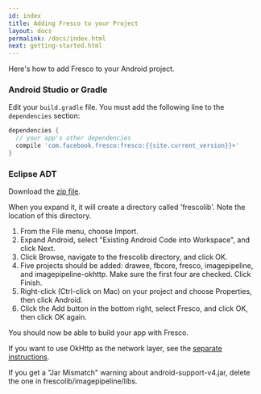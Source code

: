 ```yaml
---
id: index
title: Adding Fresco to your Project
layout: docs
permalink: /docs/index.html
next: getting-started.html
---
```


Here's how to add Fresco to your Android project.

### Android Studio or Gradle

Edit your `build.gradle` file. You must add the following line to the `dependencies` section:


```groovy
dependencies {
  // your app's other dependencies
  compile 'com.facebook.fresco:fresco:{{site.current_version}}+'
}
```

### Eclipse ADT

Download the [zip file](https://github.com/facebook/fresco/releases/download/v{{site.current_version}}/frescolib-v{{site.current_version}}.zip).

When you expand it, it will create a directory called 'frescolib'. Note the location of this directory.

1. From the File menu, choose Import.
2. Expand Android, select "Existing Android Code into Workspace", and click Next.
3. Click Browse, navigate to the frescolib directory, and click OK.
4. Five projects should be added: drawee, fbcore, fresco, imagepipeline, and imagepipeline-okhttp. Make sure the first four are checked. Click Finish.
5. Right-click (Ctrl-click on Mac) on your project and choose Properties, then click Android.
6. Click the Add button in the bottom right, select Fresco, and click OK, then click OK again.

You should now be able to build your app with Fresco.

If you want to use OkHttp as the network layer, see the [separate instructions](using-other-network-layers.html#_).

If you get a "Jar Mismatch" warning about android-support-v4.jar, delete the one in frescolib/imagepipeline/libs.
